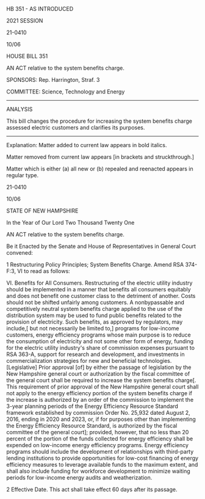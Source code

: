  HB 351 - AS INTRODUCED

 

 

2021 SESSION

 21-0410

 10/06

 

HOUSE BILL 351

 

AN ACT relative to the system benefits charge.

 

SPONSORS: Rep. Harrington, Straf. 3

 

COMMITTEE: Science, Technology and Energy

 

-----------------------------------------------------------------

 

ANALYSIS

 

 This bill changes the procedure for increasing the system benefits charge assessed electric customers and clarifies its purposes.

 

- - - - - - - - - - - - - - - - - - - - - - - - - - - - - - - - - - - - - - - - - - - - - - - - - - - - - - - - - - - - - - - - - - - - - - - - - - - 

 

Explanation: Matter added to current law appears in bold italics.

 Matter removed from current law appears [in brackets and struckthrough.]

 Matter which is either (a) all new or (b) repealed and reenacted appears in regular type.

 21-0410

 10/06

 

STATE OF NEW HAMPSHIRE

 

In the Year of Our Lord Two Thousand Twenty One

 

AN ACT relative to the system benefits charge.

 

Be it Enacted by the Senate and House of Representatives in General Court convened:

 

 1 Restructuring Policy Principles; System Benefits Charge. Amend RSA 374-F:3, VI to read as follows:

 VI. Benefits for All Consumers. Restructuring of the electric utility industry should be implemented in a manner that benefits all consumers equitably and does not benefit one customer class to the detriment of another. Costs should not be shifted unfairly among customers. A nonbypassable and competitively neutral system benefits charge applied to the use of the distribution system may be used to fund public benefits related to the provision of electricity. Such benefits, as approved by regulators, may include,[ but not necessarily be limited to,] programs for low-income customers, energy efficiency programs whose main purpose is to reduce the consumption of electricity and not some other form of energy, funding for the electric utility industry's share of commission expenses pursuant to RSA 363-A, support for research and development, and investments in commercialization strategies for new and beneficial technologies. [Legislative] Prior approval [of] by either the passage of legislation by the New Hampshire general court or authorization by the fiscal committee of the general court shall be required to increase the system benefits charge[. This requirement of prior approval of the New Hampshire general court shall not apply to the energy efficiency portion of the system benefits charge if the increase is authorized by an order of the commission to implement the 3-year planning periods of the Energy Efficiency Resource Standard framework established by commission Order No. 25,932 dated August 2, 2016, ending in 2020 and 2023, or, if for purposes other than implementing the Energy Efficiency Resource Standard, is authorized by the fiscal committee of the general court]; provided, however, that no less than 20 percent of the portion of the funds collected for energy efficiency shall be expended on low-income energy efficiency programs. Energy efficiency programs should include the development of relationships with third-party lending institutions to provide opportunities for low-cost financing of energy efficiency measures to leverage available funds to the maximum extent, and shall also include funding for workforce development to minimize waiting periods for low-income energy audits and weatherization. 

 2 Effective Date. This act shall take effect 60 days after its passage.

